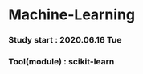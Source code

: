 Machine-Learning
===================
### Study start : 2020.06.16 Tue
### Tool(module) :  scikit-learn

